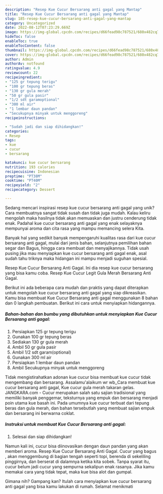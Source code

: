 ```yaml
---
description: "Resep Kue Cucur Bersarang anti gagal yang Mantap"
title: "Resep Kue Cucur Bersarang anti gagal yang Mantap"
slug: 185-resep-kue-cucur-bersarang-anti-gagal-yang-mantap
category: Uncategorized
date: 2022-08-12T07:23:29.669Z
image: https://img-global.cpcdn.com/recipes/d66fead98c787521/680x482cq70/kue-cucur-bersarang-anti-gagal-foto-resep-utama.jpg
hideToc: false
enableToc: true
enableTocContent: false
thumbnail: https://img-global.cpcdn.com/recipes/d66fead98c787521/680x482cq70/kue-cucur-bersarang-anti-gagal-foto-resep-utama.jpg
cover: https://img-global.cpcdn.com/recipes/d66fead98c787521/680x482cq70/kue-cucur-bersarang-anti-gagal-foto-resep-utama.jpg
author: Admin
authorAv: notfound
ratingvalue: 4.9
reviewcount: 22
recipeingredient:
- "125 gr tepung terigu"
- "100 gr tepung beras"
- "130 gr gula merah"
- "50 gr gula pasir"
- "1/2 sdt garamoptional"
- "300 ml air"
- "1 lembar daun pandan"
- "Secukupnya minyak untuk menggoreng"
recipeinstructions:

- "Sudah jadi dan siap dihidangkan!"
categories:
- Resep
tags:
- kue
- cucur
- bersarang

katakunci: kue cucur bersarang 
nutrition: 193 calories
recipecuisine: Indonesian
preptime: "PT38M"
cooktime: "PT40M"
recipeyield: "2"
recipecategory: Dessert

---
```





Sedang mencari inspirasi resep kue cucur bersarang anti gagal yang unik? Cara membuatnya sangat tidak susah dan tidak juga mudah. Kalau keliru mengolah maka hasilnya tidak akan memuaskan dan justru cenderung tidak enak. Padahal kue cucur bersarang anti gagal yang enak selayaknya mempunyai aroma dan cita rasa yang mampu memancing selera Kita.





Banyak hal yang sedikit banyak mempengaruhi kualitas rasa dari kue cucur bersarang anti gagal, mulai dari jenis bahan, selanjutnya pemilihan bahan segar dan Bagus, hingga cara membuat dan menyajikannya. Tidak usah pusing jika mau menyiapkan kue cucur bersarang anti gagal enak,      asal sudah tahu triknya maka hidangan ini mampu menjadi suguhan spesial.














Resep Kue Cucur Bersarang Anti Gagal. Ini dia resep kue cucur bersarang yang bisa kamu coba. Resep Kue Cucur Legit Gula Merah Bersarang Anti Gagal.






Berikut ini ada beberapa cara mudah dan praktis yang dapat diterapkan untuk mengolah kue cucur bersarang anti gagal yang siap dikreasikan. Kamu bisa membuat Kue Cucur Bersarang anti gagal menggunakan 8 bahan dan 0 langkah pembuatan. Berikut ini cara untuk menyiapkan hidangannya.

<!--inarticleads1-->

##### Bahan-bahan dan bumbu yang dibutuhkan untuk menyiapkan Kue Cucur Bersarang anti gagal:

1. Persiapkan 125 gr tepung terigu
1. Gunakan 100 gr tepung beras
1. Sediakan 130 gr gula merah
1. Ambil 50 gr gula pasir
1. Ambil 1/2 sdt garam(optional)
1. Gunakan 300 ml air
1. Persiapkan 1 lembar daun pandan
1. Ambil Secukupnya minyak untuk menggoreng


Tidak mengistirahatkan adonan kue cucur bisa membuat kue cucur tidak mengembang dan bersarang. Assalamu&#39;alaikum wr wb,,Cara membuat kue cucur bersarang anti gagal, Kue cucur gula merah takaran gelas. JANGKARA.com - Cucur merupakan salah satu sajian tradisional yang memiliki banyak penggemar, teksturnya yang empuk dan bersarang menjadi poin utama kue basah ini. Pada umumnya kue cucur terbuat dari tepung beras dan gula merah, dan bahan tersebutlah yang membuat sajian empuk dan bersarang ini berwarna coklat. 

<!--inarticleads2-->

##### Instruksi untuk membuat Kue Cucur Bersarang anti gagal:


1. Selesai dan siap dihidangkan!

Namun kali ini, cucur bisa diinovasikan dengan daun pandan yang akan memberi aroma. Resep Kue Cucur Bersarang Anti Gagal. Cucur yang bagus , akan menggembung di bagian tengah seperti topi, berenda di sekeliling pinggirnya, dan berserat di dalamnya ketika kita sobek. Tanpa syarat itu, cucur belum jadi cucur yang sempurna sekalipun enak rasanya. Jika kamu memakai cara yang tidak tepat, maka kue bisa alot dan gumpal. 

Gimana nih? Gampang kan? Itulah cara menyiapkan kue cucur bersarang anti gagal yang bisa kamu lakukan di rumah. Selamat menikmati
